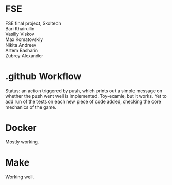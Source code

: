 # FSE
FSE final project, Skoltech\
Bari Khairullin    
Vasiliy Viskov    
Max Komatovskiy    
Nikita Andreev   
Artem Basharin    
Zubrey Alexander   


# .github Workflow
Status: an action triggered by push, which prints out a simple message on whether the push went well is implemented. Toy-examle, but it works. Yet to add run of the tests on each new piece of code added, checking the core mechanics of the game.

# Docker
Mostly working.

# Make 
Working well.



